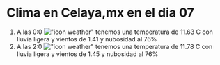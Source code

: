 # Clima en Celaya,mx en el dia 07

1. A las 0:0 !["icon weather"](http://openweathermap.org/img/w/10n.png) tenemos una temperatura de 11.63 C con lluvia ligera y  vientos de 1.41 y nubosidad al 76%
1. A las 2:0 !["icon weather"](http://openweathermap.org/img/w/10n.png) tenemos una temperatura de 11.78 C con lluvia ligera y  vientos de 1.45 y nubosidad al 76%
